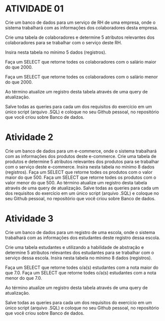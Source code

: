 # ATIVIDADE 01

Crie um banco de dados para um serviço de RH de uma empresa, onde o sistema trabalhará com as informações dos colaboradores desta empresa. 

Crie uma tabela de colaboradores e determine 5 atributos relevantes dos colaboradores para se trabalhar com o serviço deste RH.

Insira nesta tabela no mínimo 5 dados (registros).

Faça um SELECT que retorne todes os colaboradores com o salário maior do que 2000.

Faça um SELECT que retorne todes os colaboradores com o salário menor do que 2000.

Ao término atualize um registro desta tabela através de uma query de atualização.

Salve todas as queries para cada um dos requisitos do exercício em um único script (arquivo .SQL) e coloque no seu Github pessoal, no repositório que você criou sobre Banco de dados.

# Atividade 2

Crie um banco de dados para um e-commerce, onde o sistema trabalhará com as informações dos produtos deste e-commerce. 
Crie uma tabela de produtos e determine 5 atributos relevantes dos produtos para se trabalhar com o serviço deste e-commerce.
Insira nesta tabela no mínimo 8 dados (registros).
Faça um SELECT que retorne todes os produtos com o valor maior do que 500.
Faça um SELECT que retorne todes os produtos com o valor menor do que 500.
Ao término atualize um registro desta tabela através de uma query de atualização.
Salve todas as queries para cada um dos requisitos do exercício em um único script (arquivo .SQL) e coloque no seu Github pessoal, no repositório que você criou sobre Banco de dados.
 
# Atividade 3

Crie um banco de dados para um registro de uma escola, onde o sistema trabalhará com as informações dos estudantes deste registro dessa escola. 

Crie uma tabela estudantes e utilizando a habilidade de abstração e determine 5 atributos relevantes dos estudantes para se trabalhar com o serviço dessa escola.
Insira nesta tabela no mínimo 8 dados (registros).

Faça um SELECT que retorne todes o/a(s) estudantes com a nota maior do que 7.0.
Faça um SELECT que retorne todes o/a(s) estudantes com a nota menor do que 7.0.

Ao término atualize um registro desta tabela através de uma query de atualização.

Salve todas as queries para cada um dos requisitos do exercício em um único script (arquivo .SQL) e coloque no seu Github pessoal, no repositório que você criou sobre Banco de dados.
